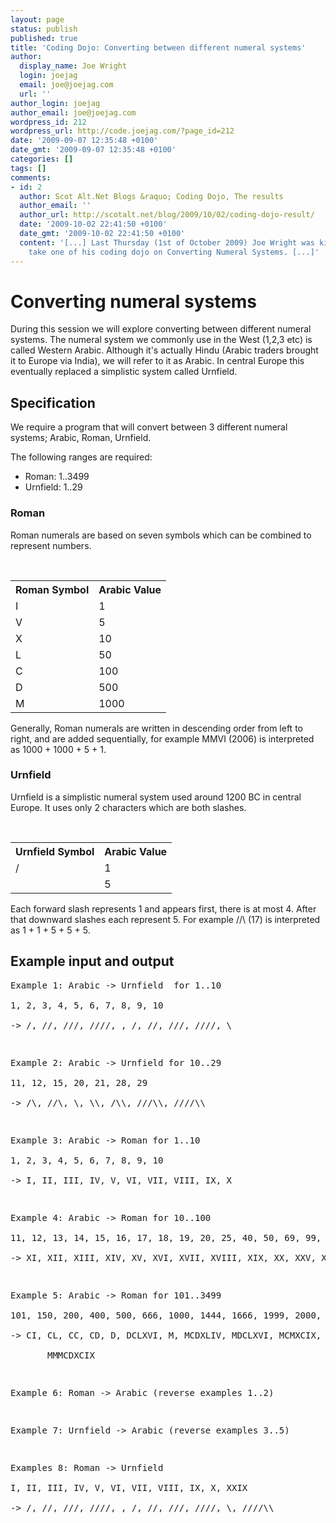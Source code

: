 ```yaml
---
layout: page
status: publish
published: true
title: 'Coding Dojo: Converting between different numeral systems'
author:
  display_name: Joe Wright
  login: joejag
  email: joe@joejag.com
  url: ''
author_login: joejag
author_email: joe@joejag.com
wordpress_id: 212
wordpress_url: http://code.joejag.com/?page_id=212
date: '2009-09-07 12:35:48 +0100'
date_gmt: '2009-09-07 12:35:48 +0100'
categories: []
tags: []
comments:
- id: 2
  author: Scot Alt.Net Blogs &raquo; Coding Dojo, The results
  author_email: ''
  author_url: http://scotalt.net/blog/2009/10/02/coding-dojo-result/
  date: '2009-10-02 22:41:50 +0100'
  date_gmt: '2009-10-02 22:41:50 +0100'
  content: '[...] Last Thursday (1st of October 2009) Joe Wright was kind enough to
    take one of his coding dojo on Converting Numeral Systems. [...]'
---
```

<h1>Converting numeral systems</h1></p>
<p>During this session we will explore converting between different numeral systems. The numeral system we commonly use in the West (1,2,3 etc) is called Western Arabic. Although it's actually Hindu (Arabic traders brought it to Europe via India), we will refer to it as Arabic. In central Europe this eventually replaced a simplistic system called Urnfield.</p>
<h2>Specification</h2></p>
<p>We require a program that will convert between 3 different numeral systems; Arabic, Roman, Urnfield.</p>
<p>The following ranges are required:</p>
<ul>
<li>Roman: 1..3499
<li>Urnfield: 1..29<br />
</ul></p>
<h3>Roman</h3></p>
<p>Roman numerals are based on seven symbols which can be combined to represent numbers.</p>
<table>
<tr>
<th>Roman Symbol</th>
<th>Arabic Value</th></tr></p>
<tr>
<td>I</td>
<td>1</td></tr></p>
<tr>
<td>V</td>
<td>5</td></tr></p>
<tr>
<td>X</td>
<td>10</td></tr></p>
<tr>
<td>L</td>
<td>50</td></tr></p>
<tr>
<td>C</td>
<td>100</td></tr></p>
<tr>
<td>D</td>
<td>500</td></tr></p>
<tr>
<td>M</td>
<td>1000</td></tr><br />
</table></p>
<p>Generally, Roman numerals are written in descending order from left to right, and are added sequentially, for example MMVI (2006) is interpreted as 1000 + 1000 + 5 + 1.</p>
<h3>Urnfield</h3></p>
<p>Urnfield is a simplistic numeral system used around 1200 BC in central Europe. It uses only 2 characters which are both slashes.</p>
<table>
<tr>
<th>Urnfield Symbol</th>
<th>Arabic Value</th></tr></p>
<tr>
<td>&#47;</td>
<td>1</td></tr></p>
<tr>
<td></td>
<td>5</td></tr><br />
</table></p>
<p>Each forward slash represents 1 and appears first, there is at most 4. After that downward slashes each represent 5. For example &#47;&#47;\ (17) is interpreted as 1 + 1 + 5 + 5 + 5.</p>
<h2>Example input and output</h2></p>
<pre class="sh_ruby">
Example 1: Arabic -> Urnfield  for 1..10<br />
1, 2, 3, 4, 5, 6, 7, 8, 9, 10<br />
-> &#47;, &#47;&#47;, &#47;&#47;&#47;, &#47;&#47;&#47;&#47;, , &#47;, &#47;&#47;, &#47;&#47;&#47;, &#47;&#47;&#47;&#47;, \</p>
<p>Example 2: Arabic -> Urnfield for 10..29<br />
11, 12, 15, 20, 21, 28, 29<br />
-> &#47;\, &#47;&#47;\, \, \\, &#47;\\, &#47;&#47;&#47;\\, &#47;&#47;&#47;&#47;\\</p>
<p>Example 3: Arabic -> Roman for 1..10<br />
1, 2, 3, 4, 5, 6, 7, 8, 9, 10<br />
-> I, II, III, IV, V, VI, VII, VIII, IX, X</p>
<p>Example 4: Arabic -> Roman for 10..100<br />
11, 12, 13, 14, 15, 16, 17, 18, 19, 20, 25, 40, 50, 69, 99, 100<br />
-> XI, XII, XIII, XIV, XV, XVI, XVII, XVIII, XIX, XX, XXV, XL, L, LXIX, XCIX, C</p>
<p>Example 5: Arabic -> Roman for 101..3499<br />
101, 150, 200, 400, 500, 666, 1000, 1444, 1666, 1999, 2000, 2009, 3000, 3499<br />
-> CI, CL, CC, CD, D, DCLXVI, M, MCDXLIV, MDCLXVI, MCMXCIX, MM, MMIX, MMM,<br />
       MMMCDXCIX</p>
<p>Example 6: Roman -> Arabic (reverse examples 1..2)</p>
<p>Example 7: Urnfield -> Arabic (reverse examples 3..5)</p>
<p>Examples 8: Roman -> Urnfield<br />
I, II, III, IV, V, VI, VII, VIII, IX, X, XXIX<br />
-> &#47;, &#47;&#47;, &#47;&#47;&#47;, &#47;&#47;&#47;&#47;, , &#47;, &#47;&#47;, &#47;&#47;&#47;, &#47;&#47;&#47;&#47;, \, &#47;&#47;&#47;&#47;\\<br />
</pre></p>
